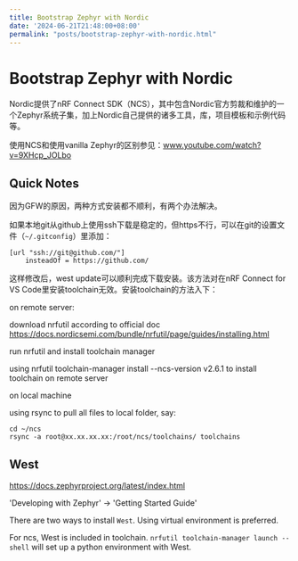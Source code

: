 ```yaml
---
title: Bootstrap Zephyr with Nordic
date: '2024-06-21T21:48:00+08:00'
permalink: "posts/bootstrap-zephyr-with-nordic.html"
---
```




# Bootstrap Zephyr with Nordic



Nordic提供了nRF Connect SDK（NCS），其中包含Nordic官方剪裁和维护的一个Zephyr系统子集，加上Nordic自己提供的诸多工具，库，项目模板和示例代码等。



使用NCS和使用vanilla Zephyr的区别参见：www.youtube.com/watch?v=9XHcp_JOLbo



## Quick Notes



因为GFW的原因，两种方式安装都不顺利，有两个办法解决。



如果本地git从github上使用ssh下载是稳定的，但https不行，可以在git的设置文件（`~/.gitconfig`）里添加：

```
[url "ssh://git@github.com/"]
	insteadOf = https://github.com/
```

这样修改后，west update可以顺利完成下载安装。该方法对在nRF Connect for VS Code里安装toolchain无效。安装toolchain的方法入下：



on remote server:

download nrfutil according to official doc  https://docs.nordicsemi.com/bundle/nrfutil/page/guides/installing.html 

run nrfutil and install toolchain manager

using nrfutil toolchain-manager install --ncs-version v2.6.1 to install toolchain on remote server

on local machine

using rsync to pull all files to local folder, say:

```
cd ~/ncs
rsync -a root@xx.xx.xx.xx:/root/ncs/toolchains/ toolchains
```



## West

https://docs.zephyrproject.org/latest/index.html



'Developing with Zephyr' -> 'Getting Started Guide'



There are two ways to install `West`. Using virtual environment is preferred. 



For ncs, West is included in toolchain. `nrfutil toolchain-manager launch --shell` will set up a python environment with West.



